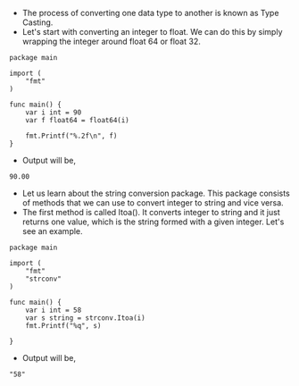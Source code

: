 * The process of converting one data type to another is known as Type Casting. 
* Let's start with converting an integer to float. We can do this by simply wrapping the integer around float 64 or float 32. 

```
package main

import (
	"fmt"
)

func main() {
	var i int = 90
	var f float64 = float64(i)

	fmt.Printf("%.2f\n", f)
}
```

* Output will be, 

```
90.00
```



* Let us learn about the string conversion package. This package consists of methods that we can use to convert integer to string and vice versa. 
* The first method is called Itoa(). It converts integer to string and it just returns one value, which is the string formed with a given integer. Let's see an example.

```
package main

import (
	"fmt"
	"strconv"
)

func main() {
	var i int = 58
	var s string = strconv.Itoa(i)
	fmt.Printf("%q", s)

}
```

* Output will be, 

```
"58"
```


